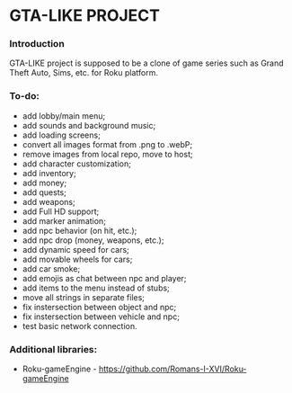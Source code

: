 # GTA-LIKE PROJECT
### Introduction
GTA-LIKE project is supposed to be a clone of game series such as Grand Theft Auto, Sims, etc. for Roku platform.

### To-do:
- add lobby/main menu;
- add sounds and background music;
- add loading screens;
- convert all images format from .png to .webP;
- remove images from local repo, move to host;
- add character customization;
- add inventory;
- add money;
- add quests;
- add weapons;
- add Full HD support;
- add marker animation;
- add npc behavior (on hit, etc.);
- add npc drop (money, weapons, etc.);
- add dynamic speed for cars;
- add movable wheels for cars;
- add car smoke;
- add emojis as chat between npc and player;
- add items to the menu instead of stubs;
- move all strings in separate files;
- fix instersection between object and npc;
- fix instersection between vehicle and npc;
- test basic network connection.

### Additional libraries:
- Roku-gameEngine - https://github.com/Romans-I-XVI/Roku-gameEngine
